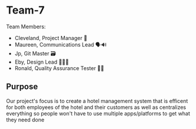 # Team-7
Team Members:
-  Cleveland, Project Manager 👔
-  Maureen, Communications Lead 🗣️🔊
-  Jp, Git Master 🗃️
-  Eby, Design Lead 👩🏻‍🎨
-  Ronald, Quality Assurance Tester 🕵🏽

## Purpose
Our project's focus is to create a hotel management system that is efficent for both employees of the hotel and their customers as well as centralizes everything so people won't have to use multiple apps/platforms to get what they need done
